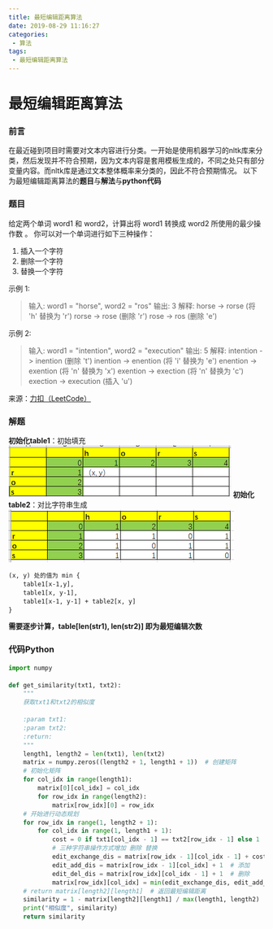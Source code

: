 ```yaml
---
title: 最短编辑距离算法
date: 2019-08-29 11:16:27
categories:
 - 算法
tags:
 - 最短编辑距离算法
---
```


# 最短编辑距离算法

### 前言
在最近碰到项目时需要对文本内容进行分类。一开始是使用机器学习的nltk库来分类，然后发现并不符合预期，因为文本内容是套用模板生成的，不同之处只有部分变量内容。而nltk库是通过文本整体概率来分类的，因此不符合预期情况。
以下为最短编辑距离算法的**题目**与**解法**与**python代码**

### 题目
给定两个单词 word1 和 word2，计算出将 word1 转换成 word2 所使用的最少操作数 。
你可以对一个单词进行如下三种操作：
1. 插入一个字符
2. 删除一个字符
3. 替换一个字符

示例 1:
> 输入: word1 = "horse", word2 = "ros"
输出: 3
解释:
horse -> rorse (将 'h' 替换为 'r')
rorse -> rose (删除 'r')
rose -> ros (删除 'e')

示例 2:
>输入: word1 = "intention", word2 = "execution"
输出: 5
解释:
intention -> inention (删除 't')
inention -> enention (将 'i' 替换为 'e')
enention -> exention (将 'n' 替换为 'x')
exention -> exection (将 'n' 替换为 'c')
exection -> execution (插入 'u')

来源：[力扣（LeetCode）](https://leetcode-cn.com/problems/edit-distance)

### 解题
**初始化table1**：初始填充
![初始化.png](最短编辑距离算法/初始化.png)
**初始化table2**：对比字符串生成
![字符串对比.png](最短编辑距离算法/字符串对比.png)
```txt
(x, y) 处的值为 min {
    table1[x-1,y], 
    table1[x, y-1],
    table1[x-1, y-1] + table2[x, y]
}
```
**需要逐步计算，table[len(str1), len(str2)] 即为最短编辑次数**

### 代码Python
```python
import numpy

def get_similarity(txt1, txt2):       
    """    
    获取txt1和txt2的相似度 
    
    :param txt1:  
    :param txt2:  
    :return:    
    """
    length1, length2 = len(txt1), len(txt2)   
    matrix = numpy.zeros((length2 + 1, length1 + 1))  # 创建矩阵 
    # 初始化矩阵    
    for col_idx in range(length1):    
        matrix[0][col_idx] = col_idx    
        for row_idx in range(length2):      
            matrix[row_idx][0] = row_idx    
    # 开始进行动态规划    
    for row_idx in range(1, length2 + 1):    
        for col_idx in range(1, length1 + 1):     
            cost = 0 if txt1[col_idx - 1] == txt2[row_idx - 1] else 1  # 代价值     
            # 三种字符串操作方式增加 删除 替换      
            edit_exchange_dis = matrix[row_idx - 1][col_idx - 1] + cost  # 替换        
            edit_add_dis = matrix[row_idx - 1][col_idx] + 1  # 添加    
            edit_del_dis = matrix[row_idx][col_idx - 1] + 1  # 删除      
            matrix[row_idx][col_idx] = min(edit_exchange_dis, edit_add_dis, edit_del_dis)  # 选取最小的代价  
    # return matrix[length2][length1]  # 返回最短编辑距离
    similarity = 1 - matrix[length2][length1] / max(length1, length2) 
    print("相似度", similarity)   
    return similarity


```



